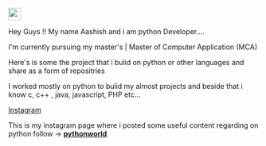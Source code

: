 <a href="https://www.instagram.com/aashishkumar12376/"><img src="https://image.flaticon.com/icons/png/512/174/174855.png" width="25px;"></a>



Hey Guys !! My name Aashish and i am python Developer....

I'm currently pursuing my master's | Master of Computer Application (MCA)

Here's is some the project that i bulid on python or other languages and share as a form of repositries

I worked mostly on python to bulid my almost projects and beside that i know c, c++ , java, javascript, PHP etc...

<a href="https://www.instagram.com/aashishkumar12376/"> Instagram </a>

This is my instagram page where i posted some useful content regarding on python follow -> <a href="https://www.instagram.com/__pythonworld__/"> __pythonworld__ </a>
